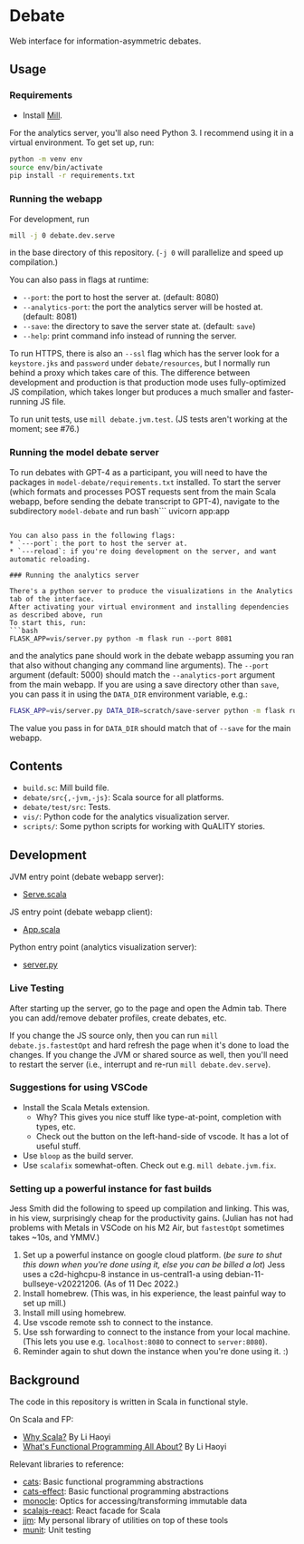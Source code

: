 # Debate
Web interface for information-asymmetric debates.

## Usage

### Requirements
* Install [Mill](https://com-lihaoyi.github.io/mill/mill/Intro_to_Mill.html).

For the analytics server, you'll also need Python 3.
I recommend using it in a virtual environment. To get set up, run:
```bash
python -m venv env
source env/bin/activate
pip install -r requirements.txt
```

### Running the webapp

For development, run
```bash
mill -j 0 debate.dev.serve
```
in the base directory of this repository. (`-j 0` will parallelize and speed up compilation.)

You can also pass in flags at runtime:
* `--port`: the port to host the server at. (default: 8080)
* `--analytics-port`: the port the analytics server will be hosted at. (default: 8081)
* `--save`: the directory to save the server state at. (default: `save`)
* `--help`: print command info instead of running the server.

To run HTTPS, there is also an `--ssl` flag which has the server look for a `keystore.jks` and
`password` under `debate/resources`, but I normally run behind a proxy which takes care of this.
The difference between development and production is that production mode uses fully-optimized JS
compilation, which takes longer but produces a much smaller and faster-running JS file.

To run unit tests, use `mill debate.jvm.test`. (JS tests aren't working at the moment; see #76.)

### Running the model debate server

To run debates with GPT-4 as a participant, you will need to have the packages in `model-debate/requirements.txt` installed. To start the server (which formats and processes POST requests sent from the main Scala webapp, before sending the debate transcript to GPT-4), navigate to the subdirectory `model-debate` and run 
bash```
uvicorn app:app
```

You can also pass in the following flags:
* `---port`: the port to host the server at.
* `---reload`: if you're doing development on the server, and want automatic reloading.

### Running the analytics server

There's a python server to produce the visualizations in the Analytics tab of the interface.
After activating your virtual environment and installing dependencies as described above, run
To start this, run:
```bash
FLASK_APP=vis/server.py python -m flask run --port 8081
```
and the analytics pane should work in the debate webapp assuming you ran that also without changing
any command line arguments). The `--port` argument (default: 5000) should match the `--analytics-port` argument
from the main webapp. If you are using a save directory other than `save`, you can pass it in
using the `DATA_DIR` environment variable, e.g.:
```bash
FLASK_APP=vis/server.py DATA_DIR=scratch/save-server python -m flask run --port 8081
```
The value you pass in for `DATA_DIR` should match that of `--save` for the main webapp.

## Contents

* `build.sc`: Mill build file.
* `debate/src{,-jvm,-js}`: Scala source for all platforms.
* `debate/test/src`: Tests.
* `vis/`: Python code for the analytics visualization server.
* `scripts/`: Some python scripts for working with QuALITY stories.

## Development

JVM entry point (debate webapp server):
* [Serve.scala](debate/src-jvm/Serve.scala)

JS entry point (debate webapp client):
* [App.scala](debate/src-js/App.scala)

Python entry point (analytics visualization server):
* [server.py](vis/server.py)

### Live Testing

After starting up the server, go to the page and open the Admin tab.
There you can add/remove debater profiles, create debates, etc.

If you change the JS source only, then you can run `mill debate.js.fastestOpt` and hard refresh the
page when it's done to load the changes. If you change the JVM or shared source as well, then
you'll need to restart the server (i.e., interrupt and re-run `mill debate.dev.serve`).

### Suggestions for using VSCode

- Install the Scala Metals extension.
  - Why? This gives you nice stuff like type-at-point, completion with types, etc.
  - Check out the button on the left-hand-side of vscode. It has a lot of useful stuff.
- Use `bloop` as the build server.
- Use `scalafix` somewhat-often. Check out e.g. `mill debate.jvm.fix`.

### Setting up a powerful instance for fast builds

 Jess Smith did the following to speed up compilation and linking. This was, in his view, surprisingly cheap for the productivity gains. (Julian has not had problems with Metals in VSCode on his M2 Air, but `fastestOpt` sometimes takes ~10s, and YMMV.)

 1. Set up a powerful instance on google cloud platform. (*be sure to shut this down when you're done using it, else you can be billed a lot*) Jess uses a c2d-highcpu-8 instance in us-central1-a using debian-11-bullseye-v20221206. (As of 11 Dec 2022.)
 2. Install homebrew. (This was, in his experience, the least painful way to set up mill.)
 1. Install mill using homebrew.
 4. Use vscode remote ssh to connect to the instance.
 5. Use ssh forwarding to connect to the instance from your local machine. (This lets you use e.g. `localhost:8080` to connect to `server:8080`).
 6. Reminder again to shut down the instance when you're done using it. :)

## Background

The code in this repository is written in Scala in functional style.

On Scala and FP:
* [Why Scala?](http://www.lihaoyi.com/post/FromFirstPrinciplesWhyScala.html) By Li Haoyi
* [What's Functional Programming All About?](https://www.lihaoyi.com/post/WhatsFunctionalProgrammingAllAbout.html) By Li Haoyi

Relevant libraries to reference:
* [cats](https://typelevel.org/cats/): Basic functional programming abstractions
* [cats-effect](https://typelevel.org/cats-effect/): Basic functional programming abstractions
* [monocle](https://www.optics.dev/Monocle/): Optics for accessing/transforming immutable data
* [scalajs-react](https://github.com/japgolly/scalajs-react): React facade for Scala
* [jjm](https://github.com/julianmichael/jjm): My personal library of utilities on top of these tools
* [munit](https://scalameta.org/munit/): Unit testing
